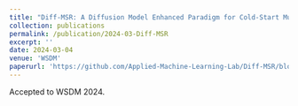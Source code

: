 ```yaml
---
title: "Diff-MSR: A Diffusion Model Enhanced Paradigm for Cold-Start Multi-Scenario Recommendation"
collection: publications
permalink: /publication/2024-03-Diff-MSR
excerpt: ''
date: 2024-03-04
venue: 'WSDM'
paperurl: 'https://github.com/Applied-Machine-Learning-Lab/Diff-MSR/blob/main/WSDM24_Diff_MSR-paper.pdf'
---
```


Accepted to WSDM 2024.
